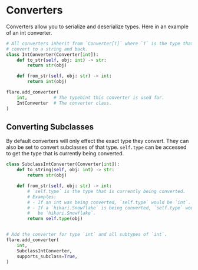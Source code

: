 # Converters

Converters allow you to serialize and deserialize types. Here in an example of an int converter.

```python
# All converters inherit from `Converter[T]` where `T` is the type that they
# convert to a string and back.
class IntConverter(Converter[int]):
    def to_str(self, obj: int) -> str:
        return str(obj)

    def from_str(self, obj: str) -> int:
        return int(obj)

flare.add_converter(
    int,          # The typehint this converter is used for.
    IntConverter  # The converter class.
)
```

## Converting Subclasses

By default converters will only effect the exact type they convert. They can
also be set to convert subclasses of that type. `self.type` can be accessed to
get the type that is currently being converted.

```python
class SubclassIntConverter(Converter[int]):
    def to_string(self, obj: int) -> str:
        return str(obj) 

    def from_str(self, obj: str) -> int:
        # `self.type` is the type that is currently being converted.
        # Examples:
        # - If an int was being converted, `self.type` would be `int`.
        # - If a `hikari.Snowflake` is being converted, `self.type` would
        #   be `hikari.Snowflake`.
        return self.type(obj)


# Add the converter for type `int` and all subtypes of `int`.
flare.add_converter(
    int,
    SubclassIntConverter,
    supports_subclass=True,
)
```
